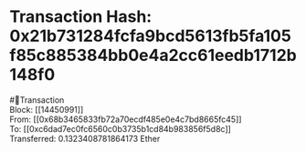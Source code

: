 
Transaction Hash: 0x21b731284fcfa9bcd5613fb5fa105f85c885384bb0e4a2cc61eedb1712b148f0
====================================================================================
  
#💸Transaction  
Block: [[14450991]]  
From: [[0x68b3465833fb72a70ecdf485e0e4c7bd8665fc45]]  
To: [[0xc6dad7ec0fc6560c0b3735b1cd84b983856f5d8c]]  
Transferred: 0.1323408781864173 Ether